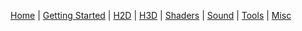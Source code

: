 [Home] | [Getting Started] | [H2D] | [H3D] | [Shaders] | [Sound] | [Tools] | [Misc]

[Home]:https://github.com/ncannasse/heaps/wiki/
[Getting Started]:https://github.com/ncannasse/heaps/wiki/Getting-Started
[H2D]:https://github.com/ncannasse/heaps/wiki/H2D
[H3D]:https://github.com/ncannasse/heaps/wiki/H3D
[Shaders]:https://github.com/ncannasse/heaps/wiki/Shaders
[Sound]:https://github.com/ncannasse/heaps/wiki/Sound
[Tools]:https://github.com/ncannasse/heaps/wiki/Tools
[Misc]:https://github.com/ncannasse/heaps/wiki/Misc